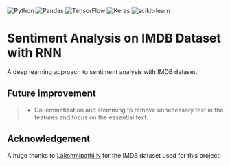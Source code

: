 ![Python](https://img.shields.io/badge/python-3670A0?style=flat-square&logo=python&logoColor=ffdd54)
![Pandas](https://img.shields.io/badge/pandas-%23150458.svg?style=flat-square&logo=pandas&logoColor=white)
![TensorFlow](https://img.shields.io/badge/TensorFlow-%23FF6F00.svg?style=flat-square&logo=TensorFlow&logoColor=white)
![Keras](https://img.shields.io/badge/Keras-%23D00000.svg?style=flat-square&logo=Keras&logoColor=white)
![scikit-learn](https://img.shields.io/badge/scikit--learn-%23F7931E.svg?style=flat-square&logo=scikit-learn&logoColor=white)

# Sentiment Analysis on IMDB Dataset with RNN
A deep learning approach to sentiment analysis with IMDB dataset.

## Future improvement
> - Do lemmatization and stemming to remove unnecessary text in the features and focus on the essential text.

## Acknowledgement
A huge thanks to [Lakshmipathi N](https://www.kaggle.com/datasets/lakshmi25npathi/imdb-dataset-of-50k-movie-reviews) for the IMDB dataset used for this project!
